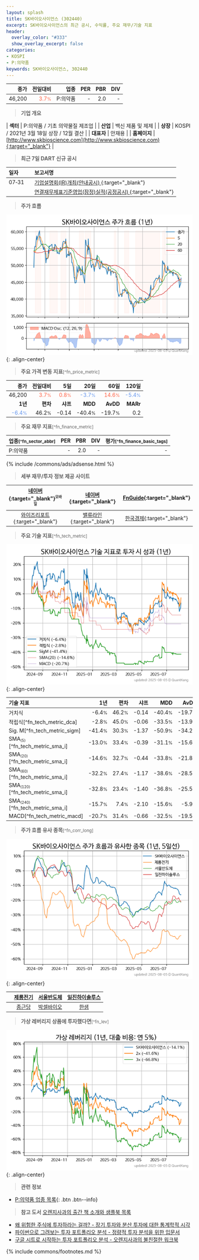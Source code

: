 ```yaml
---
layout: splash
title: SK바이오사이언스 (302440)
excerpt: SK바이오사이언스의 최근 공시, 수익률, 주요 재무/기술 지표
header:
  overlay_color: "#333"
  show_overlay_excerpt: false
categories:
- KOSPI
- P:의약품
keywords: SK바이오사이언스, 302440
---
```


| **종가** | **전일대비** | **업종** | **PER** | **PBR** | **DIV** |
| -------: | -----------: | -------: | ------: | ------: | ------: |
| 46,200 | <span style="color: tomato">3.7<small>%</small></span> | P:의약품 | - | 2.0 | - |

<!-- more -->


> **기업 개요**<a id="company"></a>

| <span style="white-space:nowrap;">**섹터**</span> | P:의약품 / 기초 의약물질 제조업 |
| <span style="white-space:nowrap;">**산업**</span> | 백신 제품 및 제제 |
| <span style="white-space:nowrap;">**상장**</span> | KOSPI / 2021년 3월 18일 상장 / 12월 결산 |
| <span style="white-space:nowrap;">**대표자**</span> | 안재용 |
| <span style="white-space:nowrap;">**홈페이지**</span> | [http://www.skbioscience.com](http://www.skbioscience.com){:target="_blank"} |


> **최근 7일 DART 신규 공시**<a id="dart"></a>

| **일자** |      | **보고서명** |
| :------- | :--- | :----------- |
| 07&#x2011;31 | | [기업설명회(IR)개최(안내공시)              ](https://dart.fss.or.kr/dsaf001/main.do?rcpNo=20250731800449){:target="_blank"} |
|  | | [연결재무제표기준영업(잠정)실적(공정공시)              ](https://dart.fss.or.kr/dsaf001/main.do?rcpNo=20250731800421){:target="_blank"} |


> **주가 흐름**<a id="price"></a>

![302440](/stock/images/302440.png){: .align-center}


> **주요 가격 변동 지표**<small>[^fn_price_metric]</small>

| **종가** | **전일대비** | **5일** | **20일** | **60일** | **120일** |
| -------: | -----------: | ------: | -------: | -------: | --------: |
| 46,200 | <span style="color: tomato">3.7<small>%</small></span> | <span style="color: tomato">0.8<small>%</small></span> | <span style="color: cornflowerblue">-3.7<small>%</small></span> | <span style="color: tomato">14.6<small>%</small></span> | <span style="color: cornflowerblue">-5.4<small>%</small></span> |
| **1년** | **편차** | **샤프** | **MDD** | **AvDD** | **MARr** |
| <span style="color: cornflowerblue">-6.4<small>%</small></span> | 46.2<small>%</small> | -0.14 | -40.4<small>%</small> | -19.7<small>%</small> | 0.2 |


> **주요 재무 지표**<small>[^fn_finance_metric]</small>

| **업종**<small>[^fn_sector_abbr]</small> | **PER** | **PBR** | **DIV** | **평가**<small>[^fn_finance_basic_tags]</small> |
| :--------------------------------------- | ------: | ------: | ------: | ----------------------------------------------: |
| P:의약품 | - | 2.0 | - | - |



{% include /commons/ads/adsense.html %}

> **세부 재무/투자 정보 제공 사이트**

| [네이버](https://m.stock.naver.com/domestic/stock/302440/finance/summary){:target="_blank"}<sup><small>모바일</small></sup> | [네이버](https://finance.naver.com/item/coinfo.naver?code=302440){:target="_blank"} | [FnGuide](https://comp.fnguide.com/SVO2/ASP/SVD_Invest.asp?gicode=A302440&MenuYn=Y){:target="_blank"} |
| :---: | :---: | :---: |
| [와이즈리포트](https://comp.wisereport.co.kr/company/c1040001.aspx?cmp_cd=302440){:target="_blank"} | [밸류라인](https://www.valueline.co.kr/finance/summary/302440){:target="_blank"} | [한국경제](https://markets.hankyung.com/stock/302440/financial-summary){:target="_blank"} |


> **주요 기술 지표**<small>[^fn_tech_metric]</small>


![302440](/stock/images/302440_tech.png){: .align-center}

| **기술 지표** | **1년** | **편차** | **샤프** | **MDD** | **AvDD** |
| :------------ | ------: | -----------: | -------: | ------: | -------: |
| 거치식 | -6.4<small>%</small> | 46.2<small>%</small> | -0.14 | -40.4<small>%</small> | -19.7<small>%</small> |
| 적립식[^fn_tech_metric_dca] | -2.8<small>%</small> | 45.0<small>%</small> | -0.06 | -33.5<small>%</small> | -13.9<small>%</small> |
| Sig. M[^fn_tech_metric_sigm] | -41.4<small>%</small> | 30.3<small>%</small> | -1.37 | -50.9<small>%</small> | -34.2<small>%</small> |
| SMA<small><sub>(5)</sub></small>[^fn_tech_metric_sma_i] | -13.0<small>%</small> | 33.4<small>%</small> | -0.39 | -31.1<small>%</small> | -15.6<small>%</small> |
| SMA<small><sub>(20)</sub></small>[^fn_tech_metric_sma_i] | -14.6<small>%</small> | 32.7<small>%</small> | -0.44 | -33.8<small>%</small> | -21.8<small>%</small> |
| SMA<small><sub>(60)</sub></small>[^fn_tech_metric_sma_i] | -32.2<small>%</small> | 27.4<small>%</small> | -1.17 | -38.6<small>%</small> | -28.5<small>%</small> |
| SMA<small><sub>(120)</sub></small>[^fn_tech_metric_sma_i] | -32.8<small>%</small> | 23.4<small>%</small> | -1.40 | -36.8<small>%</small> | -25.5<small>%</small> |
| SMA<small><sub>(240)</sub></small>[^fn_tech_metric_sma_i] | -15.7<small>%</small> | 7.4<small>%</small> | -2.10 | -15.6<small>%</small> | -5.9<small>%</small> |
| MACD[^fn_tech_metric_macd] | -20.7<small>%</small> | 31.4<small>%</small> | -0.66 | -32.5<small>%</small> | -19.5<small>%</small> |


> **주가 흐름 유사 종목**<a id="corr"></a><small>[^fn_corr_long]</small>

![302440](/stock/images/302440_corr.png){: .align-center}

|       | [제룡전기](/033100/) | [서울반도체](/046890/) | [일진하이솔루스](/271940/) |
| :---: | :------------------------------------: | :------------------------------------: | :------------------------------------: |
|       | [종근당](/185750/) | [박셀바이오](/323990/) | [한샘](/009240/) |


> **가상 레버리지 상품에 투자했다면**<a id="2x"></a><small>[^fn_lev]</small>

![302440](/stock/images/302440_2x.png){: .align-center}


> **관련 정보**

- [P:의약품 업종 목록](/stats/sector/kospi_업종_의약품_종목/){: .btn .btn--info}

> **참고 도서** [오렌지사과의 출간 책 소개와 샘플북 목록](https://kongdori.tistory.com/691)

- [왜 위험한 주식에 투자하라는 걸까? - 장기 투자와 분산 투자에 대한 통계학적 시각](https://kongdori.tistory.com/421)
- [파이썬으로 그려보는 투자 포트폴리오 분석  - 정량적 투자 분석을 위한 입문서](https://kongdori.tistory.com/643)
- [구글 시트로 시작하는 투자 포트폴리오 분석 - 오렌지사과의 불친절한 워크북](https://kongdori.tistory.com/449)


{% include commons/footnotes.md %}